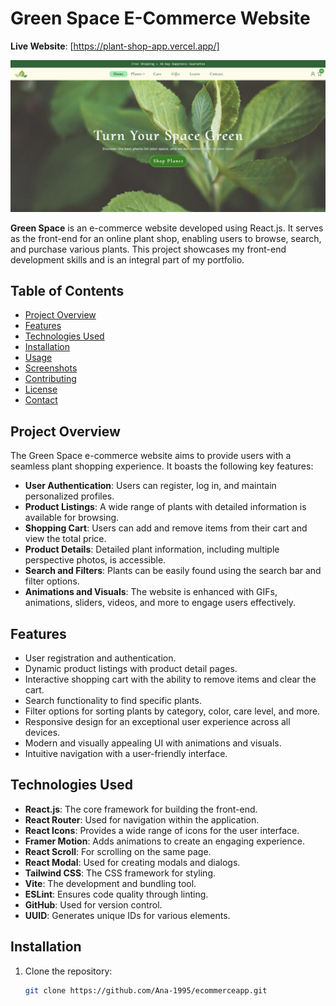 # Green Space E-Commerce Website
 
**Live Website**: [https://plant-shop-app.vercel.app/]

![Project Preview](./src/assets/plantshop.jpg)

**Green Space** is an e-commerce website developed using React.js. It serves as the front-end for an online plant shop, enabling users to browse, search, and purchase various plants. This project showcases my front-end development skills and is an integral part of my portfolio.

## Table of Contents

- [Project Overview](#project-overview)
- [Features](#features)
- [Technologies Used](#technologies-used)
- [Installation](#installation)
- [Usage](#usage)
- [Screenshots](#screenshots)
- [Contributing](#contributing)
- [License](#license)
- [Contact](#contact)

## Project Overview

The Green Space e-commerce website aims to provide users with a seamless plant shopping experience. It boasts the following key features:

- **User Authentication**: Users can register, log in, and maintain personalized profiles.
- **Product Listings**: A wide range of plants with detailed information is available for browsing.
- **Shopping Cart**: Users can add and remove items from their cart and view the total price.
- **Product Details**: Detailed plant information, including multiple perspective photos, is accessible.
- **Search and Filters**: Plants can be easily found using the search bar and filter options.
- **Animations and Visuals**: The website is enhanced with GIFs, animations, sliders, videos, and more to engage users effectively.

## Features

- User registration and authentication.
- Dynamic product listings with product detail pages.
- Interactive shopping cart with the ability to remove items and clear the cart.
- Search functionality to find specific plants.
- Filter options for sorting plants by category, color, care level, and more.
- Responsive design for an exceptional user experience across all devices.
- Modern and visually appealing UI with animations and visuals.
- Intuitive navigation with a user-friendly interface.

## Technologies Used

- **React.js**: The core framework for building the front-end.
- **React Router**: Used for navigation within the application.
- **React Icons**: Provides a wide range of icons for the user interface.
- **Framer Motion**: Adds animations to create an engaging experience.
- **React Scroll**: For scrolling on the same page. 
- **React Modal**: Used for creating modals and dialogs.
- **Tailwind CSS**: The CSS framework for styling.
- **Vite**: The development and bundling tool.
- **ESLint**: Ensures code quality through linting.
- **GitHub**: Used for version control.
- **UUID**: Generates unique IDs for various elements.

## Installation

1. Clone the repository:

   ```bash
   git clone https://github.com/Ana-1995/ecommerceapp.git
